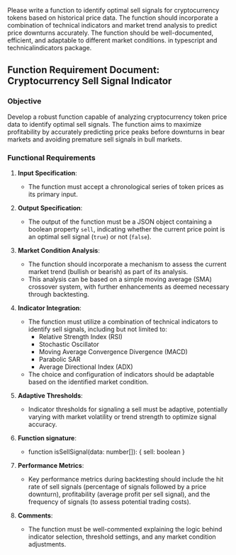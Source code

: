 Please write a function to identify optimal sell signals for cryptocurrency tokens based on historical price data. The function should incorporate a combination of technical indicators and market trend analysis to predict price downturns accurately. The function should be well-documented, efficient, and adaptable to different market conditions.
in typescript and technicalindicators package.

## Function Requirement Document: Cryptocurrency Sell Signal Indicator

### Objective

Develop a robust function capable of analyzing cryptocurrency token price data to identify optimal sell signals. The function aims to maximize profitability by accurately predicting price peaks before downturns in bear markets and avoiding premature sell signals in bull markets.

### Functional Requirements

1. **Input Specification**:

   - The function must accept a chronological series of token prices as its primary input.

2. **Output Specification**:

   - The output of the function must be a JSON object containing a boolean property `sell`, indicating whether the current price point is an optimal sell signal (`true`) or not (`false`).

3. **Market Condition Analysis**:

   - The function should incorporate a mechanism to assess the current market trend (bullish or bearish) as part of its analysis.
   - This analysis can be based on a simple moving average (SMA) crossover system, with further enhancements as deemed necessary through backtesting.

4. **Indicator Integration**:

   - The function must utilize a combination of technical indicators to identify sell signals, including but not limited to:
     - Relative Strength Index (RSI)
     - Stochastic Oscillator
     - Moving Average Convergence Divergence (MACD)
     - Parabolic SAR
     - Average Directional Index (ADX)
   - The choice and configuration of indicators should be adaptable based on the identified market condition.

5. **Adaptive Thresholds**:

   - Indicator thresholds for signaling a sell must be adaptive, potentially varying with market volatility or trend strength to optimize signal accuracy.

6. **Function signature**:

   - function isSellSignal(data: number[]): { sell: boolean }

7. **Performance Metrics**:

   - Key performance metrics during backtesting should include the hit rate of sell signals (percentage of signals followed by a price downturn), profitability (average profit per sell signal), and the frequency of signals (to assess potential trading costs).

8. **Comments**:
   - The function must be well-commented explaining the logic behind indicator selection, threshold settings, and any market condition adjustments.
